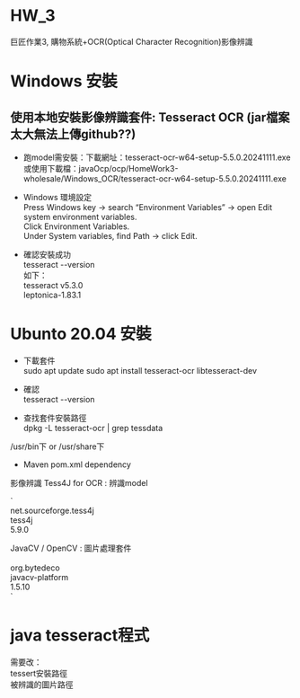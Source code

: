 # HW_3

巨匠作業3, 購物系統+OCR(Optical Character Recognition)影像辨識

# Windows 安裝  
## 使用本地安裝影像辨識套件: Tesseract OCR (jar檔案太大無法上傳github??) 
- 跑model需安裝：下載網址：tesseract-ocr-w64-setup-5.5.0.20241111.exe     
或使用下載檔：javaOcp/ocp/HomeWork3-wholesale/Windows_OCR/tesseract-ocr-w64-setup-5.5.0.20241111.exe

- Windows 環境設定  
Press Windows key → search “Environment Variables” → open Edit system environment variables.  
Click Environment Variables.  
Under System variables, find Path → click Edit.

- 確認安裝成功  
tesseract --version  
如下：  
tesseract v5.3.0  
leptonica-1.83.1  


# Ubunto 20.04 安裝
- 下載套件  
sudo apt update
sudo apt install tesseract-ocr libtesseract-dev

- 確認  
tesseract --version

- 查找套件安裝路徑  
dpkg -L tesseract-ocr | grep tessdata

/usr/bin下 or /usr/share下

- Maven pom.xml dependency

影像辨識 Tess4J for OCR : 辨識model    


`<dependency>            
<groupId>net.sourceforge.tess4j</groupId>            
<artifactId>tess4j</artifactId>            
<version>5.9.0</version>            
</dependency>            

JavaCV / OpenCV : 圖片處理套件            
<dependency>            
<groupId>org.bytedeco</groupId>            
<artifactId>javacv-platform</artifactId>            
<version>1.5.10</version>            
</dependency>            `
            
# java tesseract程式
需要改：    
tessert安裝路徑       
被辨識的圖片路徑    



